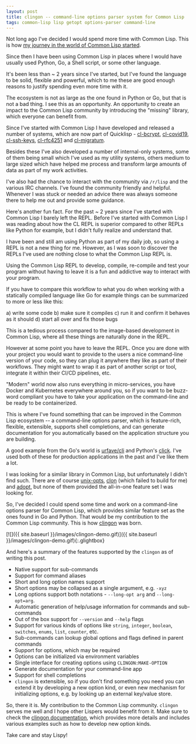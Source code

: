 ```yaml
---
layout: post
title: clingon -- command-line options parser system for Common Lisp
tags: common-lisp lisp getopt options-parser command-line
---
```

Not long ago I've decided I would spend more time with Common
Lisp. This is how [my journey in the world of Common Lisp
started](https://dnaeon.github.io/starting-with-common-lisp-in-2020/).

Since then I have been using Common Lisp in places where I would have
usually used Python, Go, a Shell script, or some other language.

It's been less than ~ 2 years since I've started, but I've found the
language to be solid, flexible and powerful, which to me these are
good enough reasons to justify spending even more time with it.

The ecosystem is not as large as the one found in Python or Go, but
that is not a bad thing. I see this as an opportunity. An opportunity
to create an impact to the Common Lisp community by introducing the
"missing" library, which everyone can benefit from.

Since I've started with Common Lisp I have developed and released a
number of systems, which are now part of Quicklisp -
[cl-bcrypt](https://github.com/dnaeon/cl-bcrypt),
[cl-covid19](https://github.com/dnaeon/cl-covid19),
[cl-ssh-keys](https://github.com/dnaeon/cl-ssh-keys),
[cl-rfc4251](https://github.com/dnaeon/cl-rfc4251) and
[cl-migratum](https://github.com/dnaeon/cl-migratum).

Besides these I've also developed a number of internal-only systems,
some of them being small which I've used as my utility systems, others
medium to large sized which have helped me process and transform large
amounts of data as part of my work activities.

I've also had the chance to interact with the community via `/r/lisp`
and the various IRC channels. I've found the community friendly and
helpful. Whenever I was stuck or needed an advice there was always
someone there to help me out and provide some guidance.

Here's another fun fact. For the past ~ 2 years since I've started
with Common Lisp I barely left the REPL. Before I've started with
Common Lisp I was reading about how the CL REPL is superior compared
to other REPLs like Python for example, but I didn't fully realize and
understand that.

I have been and still am using Python as part of my daily job, so
using a REPL is not a new thing for me. However, as I was soon to
discover the REPLs I've used are nothing close to what the Common Lisp
REPL is.

Using the Common Lisp REPL to develop, compile, re-compile and test
your program without having to leave it is a fun and addictive way to
interact with your program.

If you have to compare this workflow to what you do when working with
a statically compiled language like Go for example things can be
summarized to more or less like this:

a) write some code
b) make sure it compiles
c) run it and confirm it behaves as it should
d) start all over and fix those bugs

This is a tedious process compared to the image-based development in
Common Lisp, where all these things are naturally done in the REPL.

However at some point you have to leave the REPL. Once you are done
with your project you would want to provide to the users a nice
command-line version of your code, so they can plug it anywhere they
like as part of their workflows. They might want to wrap it as part of
another script or tool, integrate it within their CI/CD pipelines,
etc.

"Modern" world now also runs everything in micro-services, you have
Docker and Kubernetes everywhere around you, so if you want to be
buzz-word compliant you have to take your application on the
command-line and be ready to be containerized.

This is where I've found something that can be improved in the Common
Lisp ecosystem -- a command-line options parser, which is
feature-rich, flexible, extensible, supports shell completions, and
can generate documentation for you automatically based on the
application structure you are building.

A good example from the Go's world is
[urfave/cli](https://github.com/urfave/cli) and Python's
[click](https://click.palletsprojects.com/). I've used both of these
for production applications in the past and I've like them a lot.

I was looking for a similar library in Common Lisp, but unfortunately
I didn't find such. There are of course
[unix-opts](https://github.com/libre-man/unix-opts),
[clon](https://github.com/didierverna/clon) (which failed to build for
me) and [adopt](https://github.com/sjl/adopt/), but none of them
provided the all-in-one feature set I was looking for.

So, I've decided I could spend some time and work on a command-line
options parser for Common Lisp, which provides similar feature set as
the ones found in Go and Python. That would be my contribution to the
Common Lisp community. This is how
[clingon](https://github.com/dnaeon/clingon) was born.

[![]({{ site.baseurl }}/images/clingon-demo.gif)]({{ site.baseurl }}/images/clingon-demo.gif){:.glightbox}

And here's a summary of the features supported by the `clingon` as of
writing this post.

* Native support for sub-commands
* Support for command aliases
* Short and long option names support
* Short options may be collapsed as a single argument, e.g. `-xyz`
* Long options support both notations - `--long-opt arg` and
  `--long-opt=arg`.
* Automatic generation of help/usage information for commands and
  sub-commands
* Out of the box support for `--version` and `--help` flags
* Support for various kinds of options like `string`, `integer`,
  `boolean`, `switches`, `enums`, `list`, `counter`, etc.
* Sub-commands can lookup global options and flags defined in parent
  commands
* Support for options, which may be required
* Options can be initialized via environment variables
* Single interface for creating options using `CLINGON:MAKE-OPTION`
* Generate documentation for your command-line app
* Support for shell completions
* `clingon` is extensible, so if you don't find something you need you
  can extend it by developing a new option kind, or even new mechanism
  for initializing options, e.g. by looking up an external key/value
  store.

So, there it is. My contribution to the Common Lisp
community. `clingon` serves me well and I hope other Lispers would
benefit from it.  Make sure to check the [clingon
documentation](https://github.com/dnaeon/clingon/blob/master/README.org),
which provides more details and includes various examples such as how
to develop new option kinds.

Take care and stay Lispy!
